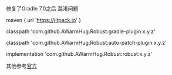 修复了Gradle 7.0之后 混淆问题

maven { url 'https://jitpack.io' }

classpath 'com.github.AWarmHug.Robust:gradle-plugin:x.y.z'

classpath 'com.github.AWarmHug.Robust:auto-patch-plugin:x.y.z'


implementation 'com.github.AWarmHug.Robust:robust:x.y.z'


其他参考[官方](https://github.com/Meituan-Dianping/Robust)
